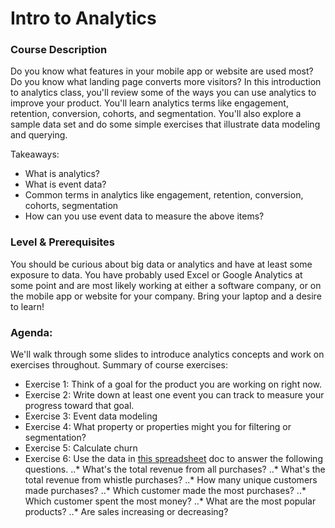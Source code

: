 Intro to Analytics 
==================

### Course Description

Do you know what features in your mobile app or website are used most? Do you know what landing page converts more visitors? In this introduction to analytics class, you'll review some of the ways you can use analytics to improve your product. You'll learn analytics terms like engagement, retention, conversion, cohorts, and segmentation. You'll also explore a sample data set and do some simple exercises that illustrate data modeling and querying. 

Takeaways:
* What is analytics?
* What is event data?
* Common terms in analytics like engagement, retention, conversion, cohorts, segmentation
* How can you use event data to measure the above items?

### Level & Prerequisites

You should be curious about big data or analytics and have at least some exposure to data.  You have probably used Excel or Google Analytics at some point and are most likely working at either a software company, or on the mobile app or website for your company. Bring your laptop and a desire to learn!

### Agenda:

We'll walk through some slides to introduce analytics concepts and work on exercises throughout.
Summary of course exercises:

* Exercise 1: Think of a goal for the product you are working on right now. 
* Exercise 2: Write down at least one event you can track to measure your progress toward that goal.
* Exercise 3: Event data modeling
* Exercise 4: What property or properties might you for filtering or segmentation?
* Exercise 5: Calculate churn
* Exercise 6: Use the data in [this spreadsheet](https://docs.google.com/a/keen.io/spreadsheet/ccc?key=0ApRCxVPqTJJWdFhYeUxWSHRCaDJTaUc4NU1lS2V3MGc#gid=0) doc to answer the following questions.
..* What's the total revenue from all purchases? 
..* What's the total revenue from whistle purchases? 
..* How many unique customers made purchases? 
..* Which customer made the most purchases? 
..* Which customer spent the most money? 
..* What are the most popular products?
..* Are sales increasing or decreasing?